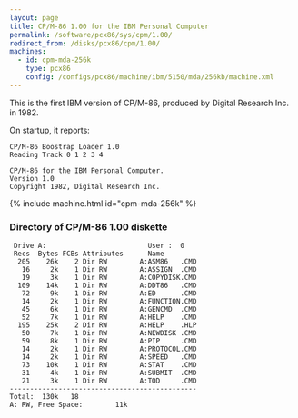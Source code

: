 ```yaml
---
layout: page
title: CP/M-86 1.00 for the IBM Personal Computer
permalink: /software/pcx86/sys/cpm/1.00/
redirect_from: /disks/pcx86/cpm/1.00/
machines:
  - id: cpm-mda-256k
    type: pcx86
    config: /configs/pcx86/machine/ibm/5150/mda/256kb/machine.xml
---
```


This is the first IBM version of CP/M-86, produced by Digital Research Inc. in 1982.

On startup, it reports:

    CP/M-86 Boostrap Loader 1.0
    Reading Track 0 1 2 3 4
    
    CP/M-86 for the IBM Personal Computer.
    Version 1.0
    Copyright 1982, Digital Research Inc.                                                 

{% include machine.html id="cpm-mda-256k" %}

### Directory of CP/M-86 1.00 diskette

     Drive A:                         User :  0                                     
     Recs  Bytes FCBs Attributes      Name                                          
      205    26k    2 Dir RW        A:ASM86   .CMD                                  
       16     2k    1 Dir RW        A:ASSIGN  .CMD                                  
       19     3k    1 Dir RW        A:COPYDISK.CMD                                  
      109    14k    1 Dir RW        A:DDT86   .CMD                                  
       72     9k    1 Dir RW        A:ED      .CMD                                  
       14     2k    1 Dir RW        A:FUNCTION.CMD                                  
       45     6k    1 Dir RW        A:GENCMD  .CMD                                  
       52     7k    1 Dir RW        A:HELP    .CMD                                  
      195    25k    2 Dir RW        A:HELP    .HLP                                  
       50     7k    1 Dir RW        A:NEWDISK .CMD                                  
       59     8k    1 Dir RW        A:PIP     .CMD                                  
       14     2k    1 Dir RW        A:PROTOCOL.CMD                                  
       14     2k    1 Dir RW        A:SPEED   .CMD                                  
       73    10k    1 Dir RW        A:STAT    .CMD                                  
       31     4k    1 Dir RW        A:SUBMIT  .CMD                                  
       21     3k    1 Dir RW        A:TOD     .CMD                                  
    ----------------------------------------------                                  
    Total:  130k   18                                                               
    A: RW, Free Space:        11k                                                   
